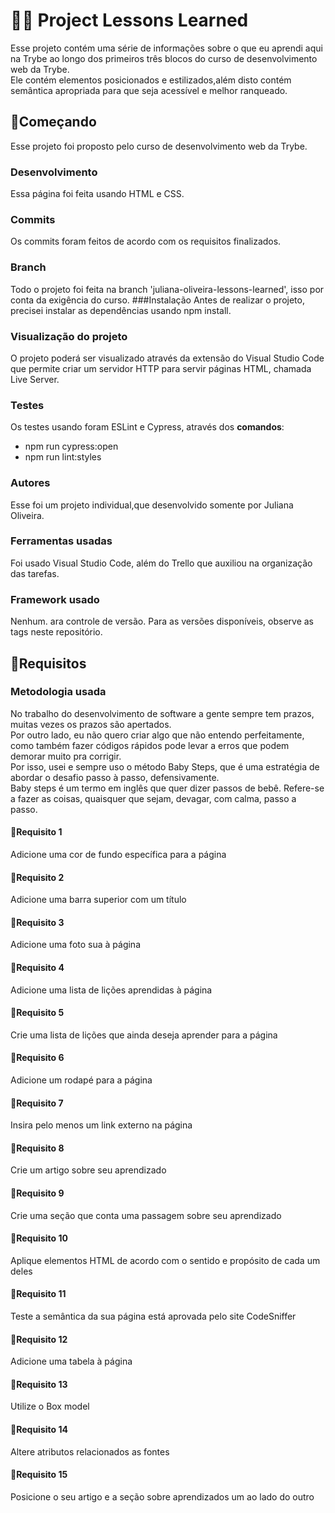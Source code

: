# 	:woman_technologist: Project Lessons Learned

Esse projeto contém uma série de informações sobre o que eu aprendi aqui na Trybe ao longo dos primeiros três blocos do curso de desenvolvimento web da Trybe. <br>Ele contém elementos posicionados e estilizados,além disto contém semântica apropriada para que seja acessível e melhor ranqueado.

## :rocket:Começando
Esse projeto foi proposto pelo curso de desenvolvimento web da Trybe.
### Desenvolvimento
Essa página foi feita usando HTML e CSS.
### Commits
Os commits foram feitos de acordo com os requisitos finalizados.
### Branch
Todo o projeto foi feita na branch 'juliana-oliveira-lessons-learned', isso por conta da exigência do curso.
###Instalação
Antes de realizar o projeto, precisei instalar as dependências usando npm install.
### Visualização do projeto
O projeto poderá ser visualizado através da extensão do Visual Studio Code que permite criar um servidor HTTP para servir páginas HTML, chamada Live Server.
### Testes
Os testes usando foram ESLint e Cypress, através dos **comandos**: <br>
* npm run cypress:open <br>
* npm run lint:styles
### Autores
Esse foi um projeto individual,que desenvolvido somente por Juliana Oliveira.
### Ferramentas usadas
Foi usado Visual Studio Code, além do Trello que auxiliou na organização das tarefas.
### Framework usado
Nenhum.
ara controle de versão. Para as versões disponíveis, observe as tags neste repositório.

## :footprints:Requisitos
### Metodologia usada
No trabalho do desenvolvimento de software a gente sempre tem prazos, muitas vezes os prazos são apertados.<br>
Por outro lado, eu não quero criar algo que não entendo perfeitamente, como também fazer códigos rápidos pode levar a erros que podem demorar muito pra corrigir.<br>
Por isso, usei e sempre uso o método Baby Steps, que é uma estratégia de abordar o desafio passo à passo, defensivamente.<br>
Baby steps é um termo em inglês que quer dizer passos de bebê. Refere-se a fazer as coisas, quaisquer que sejam, devagar, com calma, passo a passo.
#### :footprints:Requisito 1
Adicione uma cor de fundo específica para a página
#### :footprints:Requisito 2
Adicione uma barra superior com um título
#### :footprints:Requisito 3
Adicione uma foto sua à página
#### :footprints:Requisito 4
Adicione uma lista de lições aprendidas à página
#### :footprints:Requisito 5
Crie uma lista de lições que ainda deseja aprender para a página
#### :footprints:Requisito 6
Adicione um rodapé para a página
#### :footprints:Requisito 7
Insira pelo menos um link externo na página
#### :footprints:Requisito 8
Crie um artigo sobre seu aprendizado
#### :footprints:Requisito 9
Crie uma seção que conta uma passagem sobre seu aprendizado
#### :footprints:Requisito 10
Aplique elementos HTML de acordo com o sentido e propósito de cada um deles
#### :footprints:Requisito 11
Teste a semântica da sua página está aprovada pelo site CodeSniffer
#### :footprints:Requisito 12
Adicione uma tabela à página
#### :footprints:Requisito 13
Utilize o Box model
#### :footprints:Requisito 14
Altere atributos relacionados as fontes
#### :footprints:Requisito 15
Posicione o seu artigo e a seção sobre aprendizados um ao lado do outro
